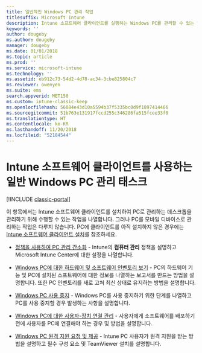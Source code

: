 ```yaml
---
title: 일반적인 Windows PC 관리 작업
titlesuffix: Microsoft Intune
description: Intune 소프트웨어 클라이언트를 실행하는 Windows PC를 관리할 수 있는 방법을 알아봅니다.
keywords: ''
author: dougeby
ms.author: dougeby
manager: dougeby
ms.date: 01/01/2018
ms.topic: article
ms.prod: ''
ms.service: microsoft-intune
ms.technology: ''
ms.assetid: eb912c73-54d2-4d78-ac34-3cbe825804c7
ms.reviewer: owenyen
ms.suite: ems
search.appverid: MET150
ms.custom: intune-classic-keep
ms.openlocfilehash: 56084e43d10a5594b37f5335bc0d9f1897414466
ms.sourcegitcommit: 51b763e131917fccd255c346286fa515fcee33f0
ms.translationtype: HT
ms.contentlocale: ko-KR
ms.lasthandoff: 11/20/2018
ms.locfileid: "52184544"
---
```

# <a name="common-windows-pc-management-tasks-with-the-intune-software-client"></a>Intune 소프트웨어 클라이언트를 사용하는 일반 Windows PC 관리 태스크

[!INCLUDE [classic-portal](includes/classic-portal.md)]

이 항목에서는 Intune 소프트웨어 클라이언트를 설치하여 PC로 관리하는 데스크톱을 관리하기 위해 수행할 수 있는 작업을 나열합니다. 그러나 PC를 모바일 디바이스로 관리하는 작업은 다루지 않습니다. PC에 클라이언트를 아직 설치하지 않은 경우에는 [Intune 소프트웨어 클라이언트 설치](install-the-windows-pc-client-with-microsoft-intune.md)를 참조하세요.


- [정책을 사용하여 PC 관리 간소화](use-policies-to-simplify-windows-pc-management.md) - Intune의 **컴퓨터 관리** 정책을 설명하고 Microsoft Intune Center에 대한 설정을 나열합니다.

- [Windows PC에 대한 하드웨어 및 소프트웨어 인벤토리 보기](view-hardware-and-software-inventory-for-windows-pcs-in-microsoft-intune.md) - PC의 하드웨어 기능 및 PC에 설치된 소프트웨어에 대한 정보를 나열하는 보고서를 만드는 방법을 설명합니다. 또한 PC 인벤토리를 새로 고쳐 최신 상태로 유지하는 방법을 설명합니다.

- [Windows PC 사용 중지](retire-a-windows-pc-with-microsoft-intune.md) - Windows PC를 사용 중지하기 위한 단계를 나열하고 PC를 사용 중지할 경우 발생하는 사항을 설명합니다.

- [Windows PC에 대한 사용자-장치 연결 관리](manage-user-device-linking-for-windows-pcs-with-microsoft-intune.md) - 사용자에게 소프트웨어를 배포하기 전에 사용자를 PC에 연결해야 하는 경우 및 방법을 설명합니다.

- [Windows PC 원격 지원 요청 및 제공](request-and-provide-remote-assistance-for-windows-pcs-in-microsoft-intune.md) - Intune PC 사용자가 원격 지원을 받는 방법을 설명하고 필수 구성 요소 및 TeamViewer 설치를 설명합니다.


